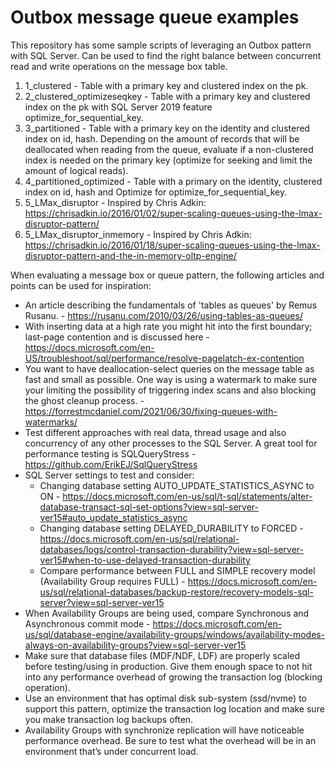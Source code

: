 # Outbox message queue examples
This repository has some sample scripts of leveraging an Outbox pattern with SQL Server.
Can be used to find the right balance between concurrent read and write operations on the message box table. 

1. 1_clustered - Table with a primary key and clustered index on the pk. 
2. 2_clustered_optimizeseqkey - Table with a primary key and clustered index on the pk with SQL Server 2019 feature optimize_for_sequential_key. 
3. 3_partitioned - Table with a primary key on the identity and clustered index on id, hash. Depending on the amount of records that will be deallocated when reading from the queue, evaluate if a non-clustered index is needed on the primary key (optimize for seeking and limit the amount of logical reads). 
4. 4_partitioned_optimized - Table with a primary on the identity, clustered index on id, hash and Optimize for optimize_for_sequential_key.
5. 5_LMax_disruptor - Inspired by Chris Adkin: https://chrisadkin.io/2016/01/02/super-scaling-queues-using-the-lmax-disruptor-pattern/
6. 5_LMax_disruptor_inmemory - Inspired by Chris Adkin: https://chrisadkin.io/2016/01/18/super-scaling-queues-using-the-lmax-disruptor-pattern-and-the-in-memory-oltp-engine/

When evaluating a message box or queue pattern, the following articles and points can be used for inspiration: 
* An article describing the fundamentals of 'tables as queues' by Remus Rusanu. - https://rusanu.com/2010/03/26/using-tables-as-queues/
* With inserting data at a high rate you might hit into the first boundary; last-page contention and is discussed here - https://docs.microsoft.com/en-US/troubleshoot/sql/performance/resolve-pagelatch-ex-contention
* You want to have deallocation-select queries on the message table as fast and small as possible. One way is using a watermark to make sure your limiting the possibility of triggering index scans and also blocking the ghost cleanup process. - https://forrestmcdaniel.com/2021/06/30/fixing-queues-with-watermarks/
* Test different approaches with real data, thread usage and also concurrency of any other processes to the SQL Server. A great tool for performance testing is SQLQueryStress - https://github.com/ErikEJ/SqlQueryStress
* SQL Server settings to test and consider: 
  * Changing database setting AUTO_UPDATE_STATISTICS_ASYNC to ON - https://docs.microsoft.com/en-us/sql/t-sql/statements/alter-database-transact-sql-set-options?view=sql-server-ver15#auto_update_statistics_async
  * Changing database setting DELAYED_DURABILITY to FORCED - https://docs.microsoft.com/en-us/sql/relational-databases/logs/control-transaction-durability?view=sql-server-ver15#when-to-use-delayed-transaction-durability
  * Compare performance between FULL and SIMPLE recovery model (Availability Group requires FULL) - https://docs.microsoft.com/en-us/sql/relational-databases/backup-restore/recovery-models-sql-server?view=sql-server-ver15
 * When Availability Groups are being used, compare Synchronous and Asynchronous commit mode - https://docs.microsoft.com/en-us/sql/database-engine/availability-groups/windows/availability-modes-always-on-availability-groups?view=sql-server-ver15
* Make sure that database files (MDF/NDF, LDF) are properly scaled before testing/using in production. Give them enough space to not hit into any performance overhead of growing the transaction log (blocking operation).  
*	Use an environment that has optimal disk sub-system (ssd/nvme) to support this pattern, optimize the transaction log location and make sure you make transaction log backups often. 
* Availability Groups with synchronize replication will have noticeable performance overhead. Be sure to test what the overhead will be in an environment that’s under concurrent load.
